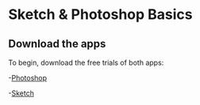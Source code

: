 # Sketch &amp; Photoshop Basics

## Download the apps

To begin, download the free trials of both apps:

-[Photoshop](https://creative.adobe.com/products/download/photoshop)

-[Sketch](https://www.sketchapp.com/)